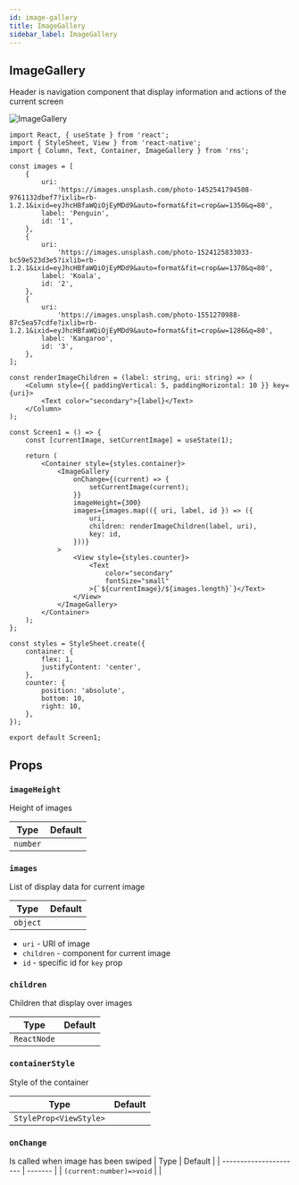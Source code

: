```yaml
---
id: image-gallery
title: ImageGallery
sidebar_label: ImageGallery
---
```


## ImageGallery

Header is navigation component that display information and actions of the current screen

![ImageGallery](assets/component-image-gallery.gif)

```tsx
import React, { useState } from 'react';
import { StyleSheet, View } from 'react-native';
import { Column, Text, Container, ImageGallery } from 'rns';

const images = [
    {
        uri:
            'https://images.unsplash.com/photo-1452541794508-9761132dbef7?ixlib=rb-1.2.1&ixid=eyJhcHBfaWQiOjEyMDd9&auto=format&fit=crop&w=1350&q=80',
        label: 'Penguin',
        id: '1',
    },
    {
        uri:
            'https://images.unsplash.com/photo-1524125833033-bc59e523d3e5?ixlib=rb-1.2.1&ixid=eyJhcHBfaWQiOjEyMDd9&auto=format&fit=crop&w=1370&q=80',
        label: 'Koala',
        id: '2',
    },
    {
        uri:
            'https://images.unsplash.com/photo-1551270988-87c5ea57cdfe?ixlib=rb-1.2.1&ixid=eyJhcHBfaWQiOjEyMDd9&auto=format&fit=crop&w=1286&q=80',
        label: 'Kangaroo',
        id: '3',
    },
];

const renderImageChildren = (label: string, uri: string) => (
    <Column style={{ paddingVertical: 5, paddingHorizontal: 10 }} key={uri}>
        <Text color="secondary">{label}</Text>
    </Column>
);

const Screen1 = () => {
    const [currentImage, setCurrentImage] = useState(1);

    return (
        <Container style={styles.container}>
            <ImageGallery
                onChange={(current) => {
                    setCurrentImage(current);
                }}
                imageHeight={300}
                images={images.map(({ uri, label, id }) => ({
                    uri,
                    children: renderImageChildren(label, uri),
                    key: id,
                }))}
            >
                <View style={styles.counter}>
                    <Text
                        color="secondary"
                        fontSize="small"
                    >{`${currentImage}/${images.length}`}</Text>
                </View>
            </ImageGallery>
        </Container>
    );
};

const styles = StyleSheet.create({
    container: {
        flex: 1,
        justifyContent: 'center',
    },
    counter: {
        position: 'absolute',
        bottom: 10,
        right: 10,
    },
});

export default Screen1;
```

## Props

### `imageHeight`

Height of images

| Type     | Default |
| -------- | ------- |
| `number` |         |

### `images`

List of display data for current image

| Type     | Default |
| -------- | ------- |
| `object` |         |

-   `uri` - URI of image
-   `children` - component for current image
-   `id` - specific id for `key` prop

### `children`

Children that display over images

| Type        | Default |
| ----------- | ------- |
| `ReactNode` |         |

### `containerStyle`

Style of the container

| Type                   | Default |
| ---------------------- | ------- |
| `StyleProp<ViewStyle>` |         |

### `onChange`

Is called when image has been swiped
| Type | Default |
| ---------------------- | ------- |
| `(current:number)=>void` | |
